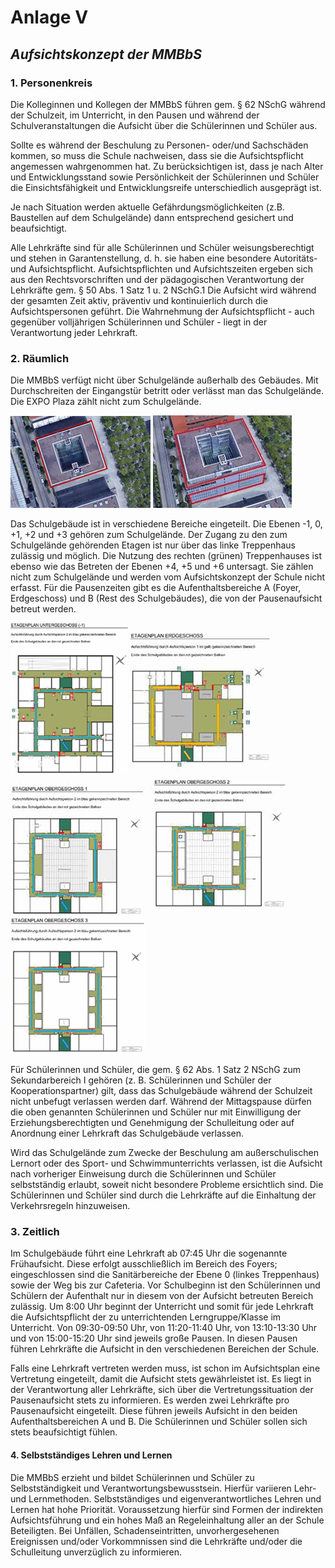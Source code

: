 # Anlage V
## *Aufsichtskonzept der MMBbS*

### 1. Personenkreis

Die Kolleginnen und Kollegen der MMBbS führen gem. § 62 NSchG während der Schulzeit, im Unterricht, in den Pausen und während der Schulveranstaltungen die Aufsicht über die Schülerinnen und Schüler aus.

Sollte es während der Beschulung zu Personen- oder/und Sachschäden kommen, so muss die Schule nachweisen, dass sie die Aufsichtspflicht angemessen wahrgenommen hat. Zu berücksichtigen ist, dass je nach Alter und Entwicklungsstand sowie Persönlichkeit der Schülerinnen und Schüler die Einsichtsfähigkeit und Entwicklungsreife unterschiedlich ausgeprägt ist.

Je nach Situation werden aktuelle Gefährdungsmöglichkeiten (z.B. Baustellen auf dem Schulgelände) dann entsprechend gesichert und beaufsichtigt.

Alle Lehrkräfte sind für alle Schülerinnen und Schüler weisungsberechtigt und stehen in Garantenstellung, d. h. sie haben eine besondere Autoritäts- und Aufsichtspflicht. Aufsichtspflichten und Aufsichtszeiten ergeben sich aus den Rechtsvorschriften und der pädagogischen Verantwortung der Lehrkräfte gem. § 50 Abs. 1 Satz 1 u. 2 NSchG.1
Die Aufsicht wird während der gesamten Zeit aktiv, präventiv und kontinuierlich durch die Aufsichtspersonen geführt. Die Wahrnehmung der Aufsichtspflicht - auch gegenüber volljährigen Schülerinnen und Schüler - liegt in der Verantwortung jeder Lehrkraft.

### 2. Räumlich

Die MMBbS verfügt nicht über Schulgelände außerhalb des Gebäudes. Mit Durchschreiten der Eingangstür betritt oder verlässt man das Schulgelände. Die EXPO Plaza zählt nicht zum Schulgelände.

![Gebäude MMBbS](bilder/Anlage%205%20-%20Bild%201.png)
![Gebäude MMBbS](bilder/Anlage%205%20-%20Bild%202.jpg)

Das Schulgebäude ist in verschiedene Bereiche eingeteilt. Die Ebenen -1, 0, +1, +2 und +3 gehören zum Schulgelände. Der Zugang zu den zum Schulgelände gehörenden Etagen ist nur über das linke Treppenhaus zulässig und möglich. Die Nutzung des rechten (grünen) Treppenhauses ist ebenso wie das Betreten der Ebenen +4, +5 und +6 untersagt. Sie zählen nicht zum Schulgelände und werden vom Aufsichtskonzept der Schule nicht erfasst.
Für die Pausenzeiten gibt es die Aufenthaltsbereiche A (Foyer, Erdgeschoss) und B (Rest des Schulgebäudes), die von der Pausenaufsicht betreut werden.


![Gebäude MMBbS](bilder/Anlage%205%20-%20Bild%203.png)
![Gebäude MMBbS](bilder/Anlage%205%20-%20Bild%204.png)
![Gebäude MMBbS](bilder/Anlage%205%20-%20Bild%205.png)
![Gebäude MMBbS](bilder/Anlage%205%20-%20Bild%206.png)
![Gebäude MMBbS](bilder/Anlage%205%20-%20Bild%207.png)

Für Schülerinnen und Schüler, die gem. § 62 Abs. 1 Satz 2 NSchG zum Sekundarbereich I gehören (z. B. Schülerinnen und Schüler der Kooperationspartner) gilt, dass das Schulgebäude während der Schulzeit nicht unbefugt verlassen werden darf. Während der Mittagspause dürfen die oben genannten Schülerinnen und Schüler nur mit Einwilligung der Erziehungsberechtigten und Genehmigung der Schulleitung oder auf Anordnung einer Lehrkraft das Schulgebäude verlassen.

Wird das Schulgelände zum Zwecke der Beschulung am außerschulischen Lernort oder des Sport- und Schwimmunterrichts verlassen, ist die Aufsicht nach vorheriger Einweisung durch die Schülerinnen und Schüler selbstständig erlaubt, soweit nicht besondere Probleme ersichtlich sind. Die Schülerinnen und Schüler sind durch die Lehrkräfte auf die Einhaltung der Verkehrsregeln hinzuweisen.

### 3. Zeitlich

Im Schulgebäude führt eine Lehrkraft ab 07:45 Uhr die sogenannte Frühaufsicht. Diese erfolgt ausschließlich im Bereich des Foyers; eingeschlossen sind die Sanitärbereiche der Ebene 0 (linkes Treppenhaus) sowie der Weg bis zur Cafeteria. Vor Schulbeginn ist den Schülerinnen und Schülern der Aufenthalt nur in diesem von der Aufsicht betreuten Bereich zulässig. Um 8:00 Uhr beginnt der Unterricht und somit für jede Lehrkraft die Aufsichtspflicht der zu unterrichtenden Lerngruppe/Klasse im Unterricht.
Von 09:30-09:50 Uhr, von 11:20-11:40 Uhr, von 13:10-13:30 Uhr und von 15:00-15:20 Uhr sind jeweils große Pausen. In diesen Pausen führen Lehrkräfte die Aufsicht in den verschiedenen Bereichen der Schule.

Falls eine Lehrkraft vertreten werden muss, ist schon im Aufsichtsplan eine Vertretung eingeteilt, damit die Aufsicht stets gewährleistet ist. Es liegt in der Verantwortung aller Lehrkräfte, sich über die Vertretungssituation der Pausenaufsicht stets zu informieren. Es werden zwei Lehrkräfte pro Pausenaufsicht eingeteilt. Diese führen jeweils Aufsicht in den beiden Aufenthaltsbereichen A und B. Die Schülerinnen und Schüler sollen sich stets beaufsichtigt fühlen.

#### 4. Selbstständiges Lehren und Lernen

Die MMBbS erzieht und bildet Schülerinnen und Schüler zu Selbstständigkeit und Verantwortungsbewusstsein. Hierfür variieren Lehr- und Lernmethoden. Selbstständiges und eigenverantwortliches Lehren und Lernen hat hohe Priorität. Voraussetzung hierfür sind Formen der indirekten Aufsichtsführung und ein hohes Maß an Regeleinhaltung aller an der Schule Beteiligten. Bei Unfällen, Schadenseintritten, unvorhergesehenen Ereignissen und/oder Vorkommnissen sind die Lehrkräfte und/oder die Schulleitung unverzüglich zu informieren.
